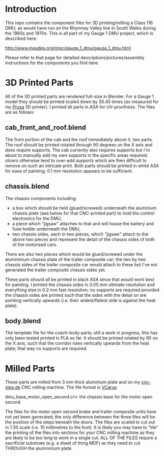 # Introduction

This repo contains the component files for 3D printing/milling a Class 116 DMU, as would have run on the Rhymney Valley line in South Wales during the 1960s and 1970s.  This is all part of my Gauge 1 DMU project, which is described here:

http://www.meades.org/misc/gauge_1_dmu/gauge_1_dmu.html

Please refer to that page for detailed descriptions/pictures/assembly instructions for the components you find here.

# 3D Printed Parts
All of the 3D printed parts are rendered full-size in Blender.  For a Gauge 1 model they should be printed scaled down by 30.45 times (as measured for my [Prusa](https://www.prusa3d.com/) 3D printer).  I printed all parts in ASA for UV-proofness.  The files are as follows:

## cab_front_and_roof.blend

The front portion of the cab and the roof immediately above it, two parts.  The roof should be printed rotated through 90 degrees on the X axis and does require supports.  The cab currently also requires supports but I'm about to manually add my own supports in the specific areas required; slicers otherwise tend to over-add supports which are then difficult to remove on such an intricate print.  Both parts should be printed in white ASA for ease of painting; 0.1 mm resolution appears to be sufficient.

## chassis.blend

The chassis components including:
- a box which should be held (glued/screwed) underneath the aluminium chassis plate (see below for that CNC-printed part) to hold the control electronics for the DMU,
- a piece which "jigsaw" attaches to that and will house the battery and fuse holder underneath the DMU,
- two chassis sides, each in two pieces, which "jigsaw" attach to the above two pieces and represent the detail of the chassis sides of both of the motorised cars.

There are also two pieces which would be glued/screwed under the aluminimum chassis plate of the trailer composite car; the two by two chassis sides of the trailer composite car would attach to these but I've not generated the trailer composite chassis sides yet.

These parts should all be printed in black ASA since that would work best for painting.  I printed the chassis sides in 0.05 mm ultimate resolution and everything else in 0.2 mm fast resolution; no supports are required provided the chassis sides are printed such that the sides with the detail on  are pointing vertically upwards (i.e. their widest/flatest side is against the heat plate).

## body.blend
The template file for the coach-body parts; still a work in progress, this has only been tested printed in PLA so far.  It should be printed rotated by 90 on the X axis, such that the corridor rises vertically upwards from the heat plate; that way no supports are required.

# Milled Parts

These parts are milled from 3 mm thick aluminium plate and on my [cnc-step.de](https://cnc.step.de) CNC milling machine.  The file format is [VCarve](https://www.vectric.com/products/vcarve.htm).

dmu_base_motor_open_second.crv: the chassis base for the motor open second.

The files for the motor open second brake and trailer composite units have not yet been generated; the only difference between the three files will be the position of the steps beneath the doors.  The files are scaled to cut out in 1:30 scale (i.e. 10 millimetres to the foot).  It is likely you may have to "tile" the printing of the files into sections for your CNC milling machine as they are likely to be too long to work in a single cut. ALL OF THE FILES require a sacrificial substrate (e.g. a sheet of thing MDF) as they need to cut THROUGH the aluminimum plate.

